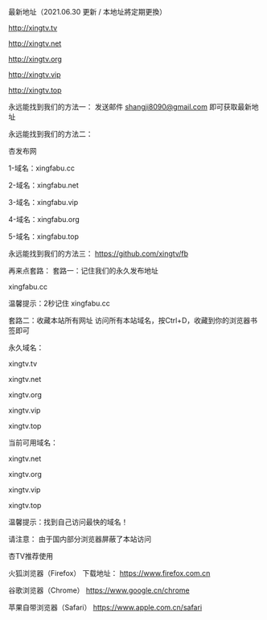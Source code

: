 最新地址（2021.06.30 更新 / 本地址將定期更換）

http://xingtv.tv

http://xingtv.net

http://xingtv.org

http://xingtv.vip

http://xingtv.top

永远能找到我们的方法一：
发送邮件 shangji8090@gmail.com 即可获取最新地址

永远能找到我们的方法二：

杏发布网 

1-域名：xingfabu.cc

2-域名：xingfabu.net

3-域名：xingfabu.vip

4-域名：xingfabu.org

5-域名：xingfabu.top


永远能找到我们的方法三：
https://github.com/xingtv/fb

再来点套路：
套路一：记住我们的永久发布地址

xingfabu.cc

温馨提示：2秒记住 xingfabu.cc

套路二：收藏本站所有网址
访问所有本站域名，按Ctrl+D，收藏到你的浏览器书签即可

永久域名：

xingtv.tv

xingtv.net

xingtv.org

xingtv.vip

xingtv.top

当前可用域名：

xingtv.net

xingtv.org

xingtv.vip

xingtv.top

温馨提示：找到自己访问最快的域名！

请注意： 由于国内部分浏览器屏蔽了本站访问 

杏TV推荐使用 

火狐浏览器（Firefox）
下载地址： https://www.firefox.com.cn 

谷歌浏览器（Chrome）
https://www.google.cn/chrome 

苹果自带浏览器（Safari）
https://www.apple.com.cn/safari






